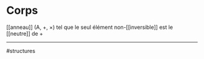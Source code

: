 # Corps
[[anneau]] (A, +, ×) tel que le seul élément non-[[inversible]] est le [[neutre]] de +


-----
#structures 